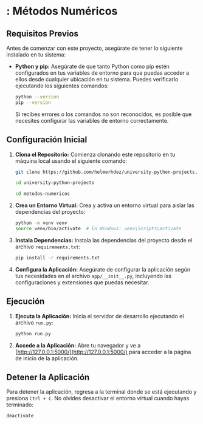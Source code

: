 # : Métodos Numéricos

## Requisitos Previos

Antes de comenzar con este proyecto, asegúrate de tener lo siguiente instalado en tu sistema:

- **Python y pip:** Asegúrate de que tanto Python como pip estén configurados en tus variables de entorno para que puedas acceder a ellos desde cualquier ubicación en tu sistema. Puedes verificarlo ejecutando los siguientes comandos:

    ```sh
    python --version
    pip --version
    ```

    Si recibes errores o los comandos no son reconocidos, es posible que necesites configurar las variables de entorno correctamente.


## Configuración Inicial

1. **Clona el Repositorio:** Comienza clonando este repositorio en tu máquina local usando el siguiente comando:

    ```sh
    git clone https://github.com/helmerhdez/university-python-projects.git
    
    cd university-python-projects

    cd metodos-numericos
    ```

2. **Crea un Entorno Virtual:** Crea y activa un entorno virtual para aislar las dependencias del proyecto:

    ```sh
    python -m venv venv
    source venv/bin/activate  # En Windows: venv\Scripts\activate
    ```

3. **Instala Dependencias:** Instala las dependencias del proyecto desde el archivo `requirements.txt`:

    ```sh
    pip install -r requirements.txt
    ```

4. **Configura la Aplicación:** Asegúrate de configurar la aplicación según tus necesidades en el archivo `app/__init__.py`, incluyendo las configuraciones y extensiones que puedas necesitar.

## Ejecución

1. **Ejecuta la Aplicación:** Inicia el servidor de desarrollo ejecutando el archivo `run.py`:

    ```sh
    python run.py
    ```

2. **Accede a la Aplicación:** Abre tu navegador y ve a [http://127.0.0.1:5000/](http://127.0.0.1:5000/) para acceder a la página de inicio de la aplicación.

## Detener la Aplicación

Para detener la aplicación, regresa a la terminal donde se está ejecutando y presiona `Ctrl + C`. No olvides desactivar el entorno virtual cuando hayas terminado:

```sh
deactivate
